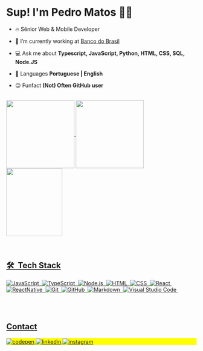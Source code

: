 <h1 align="left">Sup! I'm Pedro Matos 🙋‍♂️</h1>

- 🔥 Sênior Web & Mobile Developer

- 💼 I’m currently working at [Banco do Brasil](https://www.linkedin.com/company/bancodobrasil)

- 💻 Ask me about **Typescript, JavaScript, Python, HTML, CSS, SQL, Node.JS**

- 💬 Languages **Portuguese | English**

- 😜 Funfact **(Not) Often GitHub user**
<br>
<div>
  <a href="https://github.com/ellen2121">
  <img height="180em"   align="center" src="https://github-readme-stats.vercel.app/api?username=PedroMunizdeMatos&show_icons=true&theme=react&include_all_commits=true&count_private=true"/>
  <img height="180em"  align="center" src="https://github-readme-stats.vercel.app/api/top-langs/?username=PedroMunizdeMatos&layout=compact&langs_count=7&theme=react" />

  <img align="center" width="148" height="180" src="https://media1.tenor.com/images/68e8337fb4eb7e40645d832c64762a8b/tenor.gif?itemid=19443613">
</div>
<br><br>

## 🛠 &nbsp;Tech Stack

![JavaScript](https://img.shields.io/badge/-JavaScript-05122A?style=flat&logo=javascript)&nbsp;
![TypeScript](https://img.shields.io/badge/-Typescript-05122A?style=flat&logo=typescript)&nbsp;
![Node.js](https://img.shields.io/badge/-Node.js-05122A?style=flat&logo=node.js)&nbsp;
![HTML](https://img.shields.io/badge/-HTML-05122A?style=flat&logo=HTML5)&nbsp;
![CSS](https://img.shields.io/badge/-CSS-05122A?style=flat&logo=CSS3&logoColor=1572B6)&nbsp;
![React](https://img.shields.io/badge/-React-05122A?style=flat&logo=react)&nbsp;
![ReactNative](https://img.shields.io/badge/-ReactNative-05122A?style=flat&logo=react)&nbsp;
![Git](https://img.shields.io/badge/-Git-05122A?style=flat&logo=git)&nbsp;
![GitHub](https://img.shields.io/badge/-GitHub-05122A?style=flat&logo=github)&nbsp;
![Markdown](https://img.shields.io/badge/-Markdown-05122A?style=flat&logo=markdown)&nbsp;
![Visual Studio Code](https://img.shields.io/badge/-Visual%20Studio%20Code-05122A?style=flat&logo=visual-studio-code&logoColor=007ACC)&nbsp;

<br><br>

## Contact

<p align="left" style="background:yellow">
<a href="https://codepen.io/PedroMunizdeMatos" target="_blank">
  <img align="center" src="https://img.shields.io/badge/-pedromuniz-05122A?style=flat&logo=codepen" alt="codepen"/>
</a>
<a href="https://linkedin.com/in/phmuniz31" target="_blank">
  <img align="center" src="https://img.shields.io/badge/-phmuniz-05122A?style=flat&logo=linkedin" alt="linkedin"/>
</a>
<a href="https://instagram.com/phmuniz" target="_blank">
 <img align="center" src="https://img.shields.io/badge/-phmuniz-05122A?style=flat&logo=instagram" alt="instagram"/>
</a>
</p>

<!---
I'm a Software Engineer passionate about technology and programming. To those who know me, I usually say that "those who do what they like, live on vacation". That's why I'm constantly looking to learn something new that will help me become an even better developer.

I currently work as a Fullstack Developer with technologies such as: React, ReactNative, Typescript, Node, Java, Python, SQL, Git, and the list goes on...

I'm always looking to improve myself and learn.
Feel free to send me a message and ask more about me or my work!
--->

<!---
PedroMunizdeMatos/PedroMunizdeMatos is a ✨ special ✨ repository because its `README.md` (this file) appears on your GitHub profile.
You can click the Preview link to take a look at your changes.
--->
